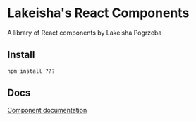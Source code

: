 # Lakeisha's React Components

A library of React components by Lakeisha Pogrzeba

## Install
```
npm install ???
```

## Docs
[Component documentation](http://1ak31sha.github.io/)
